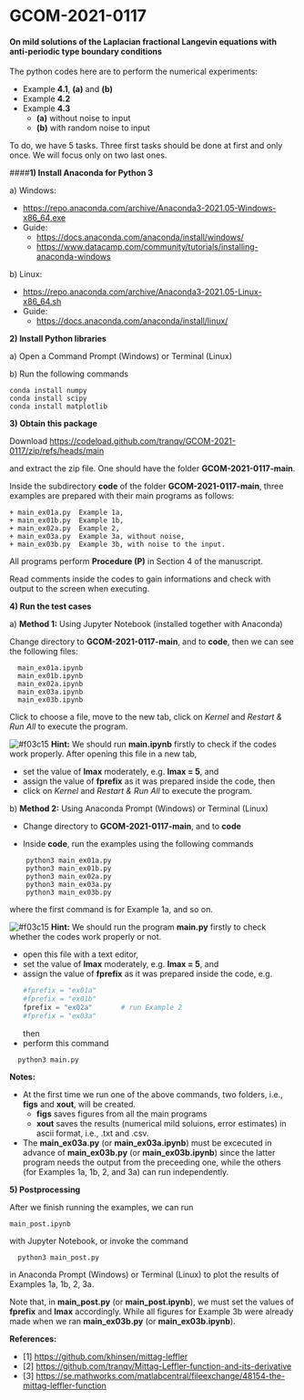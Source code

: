 # GCOM-2021-0117

#### **On mild solutions of the Laplacian fractional Langevin equations with anti-periodic type boundary conditions**

The python codes here are to perform the numerical experiments:

+ Example **4.1**, **(a)** and **(b)** 
+ Example **4.2**
+ Example **4.3** 
  + **(a)** without noise to input
  + **(b)** with random noise to input 

To do, we have 5 tasks. Three first tasks should be done at first and only once. We will focus only on two last ones. 

####**1) Install Anaconda for Python 3** 

  a) Windows: 
  
  + https://repo.anaconda.com/archive/Anaconda3-2021.05-Windows-x86_64.exe
  + Guide: 
      + https://docs.anaconda.com/anaconda/install/windows/
      + https://www.datacamp.com/community/tutorials/installing-anaconda-windows

  b) Linux: 
  + https://repo.anaconda.com/archive/Anaconda3-2021.05-Linux-x86_64.sh
  + Guide:     
    + https://docs.anaconda.com/anaconda/install/linux/

**2) Install Python libraries**

  a) Open a Command Prompt (Windows) or Terminal (Linux)
  
  b) Run the following commands
  
    conda install numpy
    conda install scipy
    conda install matplotlib

**3) Obtain this package**

  Download https://codeload.github.com/tranqv/GCOM-2021-0117/zip/refs/heads/main
  
  and extract the zip file. One should have the folder **GCOM-2021-0117-main**.
  
  Inside the subdirectory **code** of the folder **GCOM-2021-0117-main**, three examples are prepared with their main programs as follows:
     
    + main_ex01a.py  Example 1a,  
    + main_ex01b.py  Example 1b, 
    + main_ex02a.py  Example 2,  
    + main_ex03a.py  Example 3a, without noise,
    + main_ex03b.py  Example 3b, with noise to the input. 

  All programs perform **Procedure (P)** in Section 4 of the manuscript. 
  
  Read comments inside the codes to gain informations and check with output to the screen when executing.
 
  **4) Run the test cases**
  
  a) **Method 1:** Using Jupyter Notebook (installed together with Anaconda)
  
  Change directory to **GCOM-2021-0117-main**, and to **code**, then we can see the following files:
  
      main_ex01a.ipynb
      main_ex01b.ipynb
      main_ex02a.ipynb
      main_ex03a.ipynb
      main_ex03b.ipynb
  
  Click to choose a file, move to the new tab, click on _Kernel_ and _Restart & Run All_ to execute the program.
  
  ![#f03c15](https://via.placeholder.com/15/f03c15/000000?text=+)
  **Hint:** We should run **main.ipynb** firstly to check if the codes work properly. After opening this file in a new tab, 
  + set the value of **lmax** moderately, e.g. **lmax = 5**, and 
  + assign the value of **fprefix** as it was prepared inside the code, then 
  + click on _Kernel_ and _Restart & Run All_ to execute the program.

  b) **Method 2:** Using Anaconda Prompt (Windows) or Terminal (Linux)
  
  + Change directory to **GCOM-2021-0117-main**, and to **code**

  + Inside **code**, run the examples using the following commands 
  
  ```
      python3 main_ex01a.py
      python3 main_ex01b.py
      python3 main_ex02a.py
      python3 main_ex03a.py
      python3 main_ex03b.py
  ```
   where the first command is for Example 1a, and so on.
  
  ![#f03c15](https://via.placeholder.com/15/f03c15/000000?text=+)
  **Hint:** We should run the program **main.py** firstly to check whether the codes work properly or not. 
  + open this file with a text editor,
  + set the value of **lmax** moderately, e.g. **lmax = 5**, and 
  + assign the value of **fprefix** as it was prepared inside the code, e.g. 
    ```python
    #fprefix = "ex01a"
    #fprefix = "ex01b"
    fprefix = "ex02a"       # run Example 2
    #fprefix = "ex03a"
    ```
    then 
  + perform this command
``` 
  python3 main.py
```

  **Notes:**
  + At the first time we run one of the above commands, two folders, i.e., **figs** and **xout**, will be created.
    + **figs** saves figures from all the main programs
    + **xout** saves the results (numerical mild soluions, error estimates) in ascii format, i.e., .txt and .csv.
  + The **main_ex03a.py** (or **main_ex03a.ipynb**) must be excecuted in advance of **main_ex03b.py** (or **main_ex03b.ipynb**) since the latter program needs the output from the preceeding one, while the others (for Examples 1a, 1b, 2, and 3a) can run independently.
      
**5) Postprocessing**
   
  After we finish running the examples, we can run 
  
    main_post.ipynb
  
  with Jupyter Notebook, or invoke the command 
  
      python3 main_post.py
      
  in Anaconda Prompt (Windows) or Terminal (Linux) to plot the results of Examples 1a, 1b, 2, 3a. 
  
  Note that, in **main_post.py** (or **main_post.ipynb**), we must set the values of **fprefix** and **lmax** accordingly.
  While all figures for Example 3b were already made when we ran **main_ex03b.py** (or **main_ex03b.ipynb**).
    

**References:**

+ [1] https://github.com/khinsen/mittag-leffler
+ [2] https://github.com/tranqv/Mittag-Leffler-function-and-its-derivative
+ [3] https://se.mathworks.com/matlabcentral/fileexchange/48154-the-mittag-leffler-function
